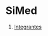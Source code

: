 # SiMed


1. [Integrantes](https://github.com/IngSwEspec2030/SiMed/wiki/Presentaci%C3%B3n-Integrantes)

